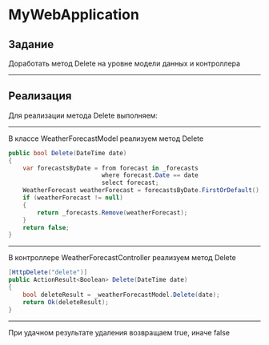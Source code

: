 # MyWebApplication

## Задание

Доработать метод Delete на уровне модели данных и контроллера

----

## Реализация

Для реализации метода Delete выполняем:

----

В классе WeatherForecastModel реализуем метод Delete

```csharp
public bool Delete(DateTime date)
{
    var forecastsByDate = from forecast in _forecasts
                          where forecast.Date == date
                          select forecast;
    WeatherForecast weatherForecast = forecastsByDate.FirstOrDefault();
    if (weatherForecast != null)
    {
        return _forecasts.Remove(weatherForecast);
    }
    return false;
}
```

----

В контроллере WeatherForecastController реализуем метод Delete

```csharp
[HttpDelete("delete")]
public ActionResult<Boolean> Delete(DateTime date)
{
    bool deleteResult = _weatherForecastModel.Delete(date);
    return Ok(deleteResult);
}
```

----

При удачном результате удаления возвращаем true, иначе false

